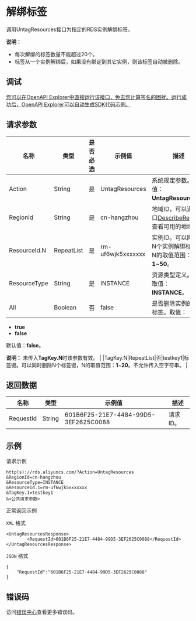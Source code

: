 # 解绑标签

调用UntagResources接口为指定的RDS实例解绑标签。

**说明：**

-   每次解绑的标签数量不能超过20个。
-   标签从一个实例解绑后，如果没有绑定到其它实例，则该标签自动被删除。

## 调试

[您可以在OpenAPI Explorer中直接运行该接口，免去您计算签名的困扰。运行成功后，OpenAPI Explorer可以自动生成SDK代码示例。](https://api.aliyun.com/#product=Rds&api=UntagResources&type=RPC&version=2014-08-15)

## 请求参数

|名称|类型|是否必选|示例值|描述|
|--|--|----|---|--|
|Action|String|是|UntagResources|系统规定参数。取值：**UntagResources**。 |
|RegionId|String|是|cn-hangzhou|地域ID，可以通过接口[DescribeRegions](~~26243~~)查看可用的地域ID。 |
|ResourceId.N|RepeatList|是|rm-uf6wjk5xxxxxxx|实例ID。可以同时对N个实例解绑标签，N的取值范围：**1**~**50**。 |
|ResourceType|String|是|INSTANCE|资源类型定义。唯一取值：**INSTANCE**。 |
|All|Boolean|否|false|是否删除实例的全部标签。取值：

 -   **true**
-   **false**

 默认值：**false**。

 **说明：** 未传入**TagKey.N**时该参数有效。 |
|TagKey.N|RepeatList|否|testkey1|标签键。可以同时删除N个标签键，N的取值范围：**1**~**20**。不允许传入空字符串。 |

## 返回数据

|名称|类型|示例值|描述|
|--|--|---|--|
|RequestId|String|601B6F25-21E7-4484-99D5-3EF2625C0088|请求ID。 |

## 示例

请求示例

```
http(s)://rds.aliyuncs.com/?Action=UntagResources
&RegionId=cn-hangzhou
&ResourceType=INSTANCE
&ResourceId.1=rm-uf6wjk5xxxxxxx
&TagKey.1=testkey1
&<公共请求参数>
```

正常返回示例

`XML` 格式

```
<UntagResourcesResponse>
        <RequestId>601B6F25-21E7-4484-99D5-3EF2625C0088</RequestId>
</UntagResourcesResponse>
```

`JSON` 格式

```
{
	"RequestId":"601B6F25-21E7-4484-99D5-3EF2625C0088"
}
```

## 错误码

访问[错误中心](https://error-center.alibabacloud.com/status/product/Rds)查看更多错误码。

